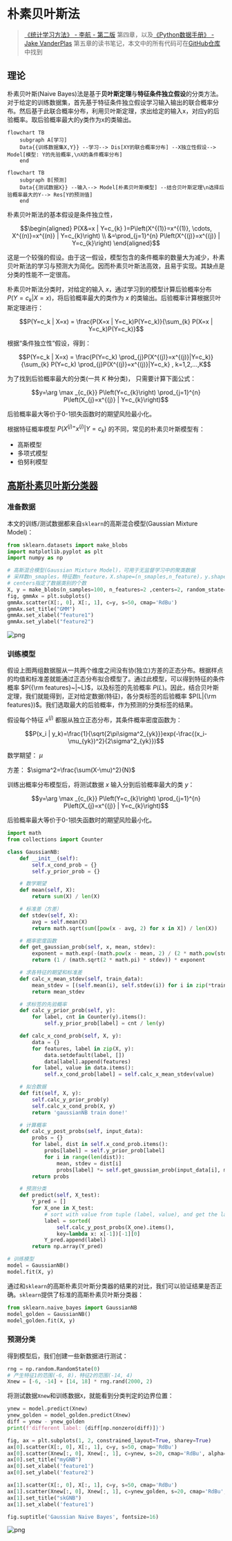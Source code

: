 # 朴素贝叶斯法

> [《统计学习方法》 - 李航 - 第二版](https://1drv.ms/b/s!AkcJSyT7tq80f24rxQaaH3HMUWE?e=5vJQNK) 第四章，以及[《Python数据手册》 - Jake VanderPlas](https://1drv.ms/b/s!AkcJSyT7tq80gQBIJPqCGBXnxliQ?e=oCjr4e) 第五章的读书笔记，本文中的所有代码可在[GitHub仓库](https://github.com/LittleBee1024/learning_book/tree/main/docs/booknotes/ml/naive_bayes/code)中找到

## 理论

朴素贝叶斯(Naive Bayes)法是基于**贝叶斯定理**与**特征条件独立假设**的分类方法。对于给定的训练数据集，首先基于特征条件独立假设学习输入输出的联合概率分布。然后基于此联合概率分布，利用贝叶斯定理，求出给定的输入x，对应y的后验概率。取后验概率最大的y类作为x的类输出。

```mermaid
flowchart TB
    subgraph A[学习]
    Data{{训练数据集X,Y}} --学习--> Dis[XY的联合概率分布] --X独立性假设--> Model[模型: Y的先验概率,\nX的条件概率分布]
    end
```

```mermaid
flowchart TB
    subgraph B[预测]
    Data{{测试数据X}} --输入--> Model[朴素贝叶斯模型] --结合贝叶斯定理\n选择后验概率最大的Y--> Res[Y的预测值]
    end
```

朴素贝叶斯法的基本假设是条件独立性，

$$\begin{aligned} P(X&=x | Y=c_{k} )=P\left(X^{(1)}=x^{(1)}, \cdots, X^{(n)}=x^{(n)} | Y=c_{k}\right) \\ &=\prod_{j=1}^{n} P\left(X^{(j)}=x^{(j)} | Y=c_{k}\right) \end{aligned}$$

这是一个较强的假设。由于这一假设，模型包含的条件概率的数量大为减少，朴素贝叶斯法的学习与预测大为简化。因而朴素贝叶斯法高效，且易于实现。其缺点是分类的性能不一定很高。

朴素贝叶斯法分类时，对给定的输入 $x$，通过学习到的模型计算后验概率分布 $P(Y=c_k | X=x)$，将后验概率最大的类作为 $x$ 的类输出。后验概率计算根据贝叶斯定理进行：

$$P(Y=c_k | X=x) = \frac{P(X=x | Y=c_k)P(Y=c_k)}{\sum_{k} P(X=x | Y=c_k)P(Y=c_k)}$$

根据“条件独立性”假设，得到：

$$P(Y=c_k | X=x) = \frac{P(Y=c_k) \prod_{j}P(X^{(j)}=x^{(j)}|Y=c_k)}{\sum_{k} P(Y=c_k) \prod_{j}P(X^{(j)}=x^{(j)}|Y=c_k} , k=1,2,...,K$$

为了找到后验概率最大的分类(一共 $K$ 种分类)， 只需要计算下面公式：

$$y=\arg \max _{c_{k}} P\left(Y=c_{k}\right) \prod_{j=1}^{n} P\left(X_{j}=x^{(j)} | Y=c_{k}\right)$$

后验概率最大等价于0-1损失函数时的期望风险最小化。

根据特征概率模型 $P(X^{(j)=}x^{(j)}|Y=c_k)$ 的不同，常见的朴素贝叶斯模型有：

* 高斯模型
* 多项式模型
* 伯努利模型


## [高斯朴素贝叶斯分类器](https://github.com/LittleBee1024/learning_book/tree/main/docs/booknotes/ml/naive_bayes/code/gaussianNB.ipynb)
### 准备数据
本文的训练/测试数据都来自`sklearn`的高斯混合模型(Gaussian Mixture Model)：

```python
from sklearn.datasets import make_blobs
import matplotlib.pyplot as plt
import numpy as np

# 高斯混合模型(Gaussian Mixture Model)，可用于无监督学习中的聚类数据
# 采样数n_smaples，特征数n_feature，X.shape=(n_smaples,n_feature)，y.shape=(n_smaples,)
# centers指定了数据类别的个数
X, y = make_blobs(n_samples=100, n_features=2 ,centers=2, random_state=2, cluster_std=1.5)
fig, gmmAx = plt.subplots()
gmmAx.scatter(X[:, 0], X[:, 1], c=y, s=50, cmap='RdBu')
gmmAx.set_title("GMM")
gmmAx.set_xlabel("feature1")
gmmAx.set_ylabel("feature2")
```

![png](images/gaussianNB_1_1.png)

### 训练模型

假设上图两组数据服从一共两个维度之间没有协(独立)方差的正态分布。根据样点的均值和标准差就能通过正态分布拟合模型了。通过此模型，可以得到特征的条件概率 $P({\rm features}~|~L)$，以及标签的先验概率 $P(L)$。因此，结合贝叶斯定理，我们就能得到，正对给定数据(特征)，各分类标签的后验概率 $P(L|{\rm features})$。我们选取最大的后验概率，作为预测的分类标签的结果。

假设每个特征 $x^{(j)}$ 都服从独立正态分布，其条件概率密度函数为：

$$P(x_i | y_k)=\frac{1}{\sqrt{2\pi\sigma^2_{yk}}}exp(-\frac{(x_i-\mu_{yk})^2}{2\sigma^2_{yk}})$$

数学期望： $\mu$

方差： $\sigma^2=\frac{\sum(X-\mu)^2}{N}$

训练出概率分布模型后，将测试数据 $x$ 输入分到后验概率最大的类 $y$：

$$y=\arg \max _{c_{k}} P\left(Y=c_{k}\right) \prod_{j=1}^{n} P\left(X_{j}=x^{(j)} | Y=c_{k}\right)$$

后验概率最大等价于0-1损失函数时的期望风险最小化。

```python
import math
from collections import Counter

class GaussianNB:
    def __init__(self):
        self.x_cond_prob = {}
        self.y_prior_prob = {}

    # 数学期望
    def mean(self, X):
        return sum(X) / len(X)

    # 标准差（方差）
    def stdev(self, X):
        avg = self.mean(X)
        return math.sqrt(sum([pow(x - avg, 2) for x in X]) / len(X))

    # 概率密度函数
    def get_gaussian_prob(self, x, mean, stdev):
        exponent = math.exp(-(math.pow(x - mean, 2) / (2 * math.pow(stdev, 2))))
        return (1 / (math.sqrt(2 * math.pi) * stdev)) * exponent

    # 求各特征的期望和标准差
    def calc_x_mean_stdev(self, train_data):
        mean_stdev = [(self.mean(i), self.stdev(i)) for i in zip(*train_data)]
        return mean_stdev

    # 求标签的先验概率
    def calc_y_prior_prob(self, y):
        for label, cnt in Counter(y).items():
            self.y_prior_prob[label] = cnt / len(y)

    def calc_x_cond_prob(self, X, y):
        data = {}
        for features, label in zip(X, y):
            data.setdefault(label, [])
            data[label].append(features)
        for label, value in data.items():
            self.x_cond_prob[label] = self.calc_x_mean_stdev(value)

    # 拟合数据
    def fit(self, X, y):
        self.calc_y_prior_prob(y)
        self.calc_x_cond_prob(X, y)
        return 'gaussianNB train done!'

    # 计算概率
    def calc_y_post_probs(self, input_data):
        probs = {}
        for label, dist in self.x_cond_prob.items():
            probs[label] = self.y_prior_prob[label]
            for i in range(len(dist)):
                mean, stdev = dist[i]
                probs[label] *= self.get_gaussian_prob(input_data[i], mean, stdev)
        return probs

    # 预测分类
    def predict(self, X_test):
        Y_pred = []
        for X_one in X_test:
            # sort with value from tuple (label, value), and get the last one label
            label = sorted(
                self.calc_y_post_probs(X_one).items(),
                key=lambda x: x[-1])[-1][0]
            Y_pred.append(label)
        return np.array(Y_pred)

# 训练模型
model = GaussianNB()
model.fit(X, y)
```

通过和`sklearn`的高斯朴素贝叶斯分类器的结果的对比，我们可以验证结果是否正确。`sklearn`提供了标准的高斯朴素贝叶斯分类器：

```python
from sklearn.naive_bayes import GaussianNB
model_golden = GaussianNB()
model_golden.fit(X, y)
```

### 预测分类
得到模型后，我们创建一些新数据进行测试：

```python
rng = np.random.RandomState(0)
# 产生特征1的范围(-6, 8)，特征2的范围(-14, 4)
Xnew = [-6, -14] + [14, 18] * rng.rand(2000, 2)
```

将测试数据`Xnew`和训练数据`X`，就能看到分类判定的边界位置：

```python
ynew = model.predict(Xnew)
ynew_golden = model_golden.predict(Xnew)
diff = ynew - ynew_golden
print(f'different label: {diff[np.nonzero(diff)]}')

fig, ax = plt.subplots(1, 2, constrained_layout=True, sharey=True)
ax[0].scatter(X[:, 0], X[:, 1], c=y, s=50, cmap='RdBu')
ax[0].scatter(Xnew[:, 0], Xnew[:, 1], c=ynew, s=20, cmap='RdBu', alpha=0.1)
ax[0].set_title("myGNB")
ax[0].set_xlabel('feature1')
ax[0].set_ylabel('feature2')

ax[1].scatter(X[:, 0], X[:, 1], c=y, s=50, cmap='RdBu')
ax[1].scatter(Xnew[:, 0], Xnew[:, 1], c=ynew_golden, s=20, cmap='RdBu', alpha=0.1)
ax[1].set_title("skGNB")
ax[1].set_xlabel('feature1')

fig.suptitle('Gaussian Naive Bayes', fontsize=16)
```

![png](images/gaussianNB_9_2.png)



